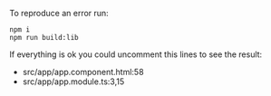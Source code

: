 To reproduce an error run:
```
npm i
npm run build:lib
```

If everything is ok you could uncomment this lines to see the result:

* src/app/app.component.html:58
* src/app/app.module.ts:3,15

